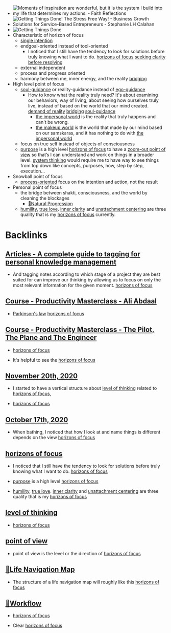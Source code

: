 - ![Moments of inspiration are wonderful, but it is the system I build into my  life that determines my actions. - Faith Reflections](https://image.slidesharecdn.com/gtd-100222135518-phpapp01/95/from-clutter-to-clear-a-guide-to-getting-things-done-part-i-37-728.jpg?cb=1266847017)
- ![Getting Things Done! The Stress Free Way! - Business Growth Solutions for  Service-Based Entrepreneurs - Stephanie LH Calahan](https://www.stephaniecalahan.com/wp-content/uploads/2014/01/your-areas-of-focus-gtd_horizons.jpg)
- ![Getting Things Done](https://image.slidesharecdn.com/gettingthingsdone-091027153602-phpapp02/95/getting-things-done-25-728.jpg?cb=1256657778)
- Characteristic of horizon of focus
    - [single intention](<single intention.md>)
    - endgoal-oriented  instead of tool-oriented
        - I noticed that I still have the tendency to look for solutions before truly knowing what I want to do. [horizons of focus](<horizons of focus.md>) [seeking clarity before resolving](<seeking clarity before resolving.md>)
    - external independent
    - process and progress oriented
    - harmony between me, inner energy, and the reality [bridging](<bridging.md>)
- High level point of focus
    - [soul-guidance](<soul-guidance.md>)  or reality-guidance instead of [ego-guidance](<ego-guidance.md>)
        - How to know what the reality truly need? It's about examining our behaviors, way of living, about seeing how ourselves truly live, instead of based on the world that our mind created. [demand of reality](<demand of reality.md>) [bridging](<bridging.md>) [soul-guidance](<soul-guidance.md>)
            - [the impersonal world](<the impersonal world.md>) is the reality that truly happens and can't be wrong.
            - [the makeup world](<the makeup world.md>) is the world that made by our mind based on our samskaras, and it has nothing to do with [the impersonal world](<the impersonal world.md>)
    - focus on true self instead of objects of consciousness
    - [purpose](<purpose.md>) is a high level [horizons of focus](<horizons of focus.md>) to have a [zoom-out point of view](<zoom-out point of view.md>) so that’s I can understand and work on things in a broader level. [system thinking](<system thinking.md>) would require me to have way to see things from top down like concepts, purposes, how, step by step, execution...
- Snowball point of focus
    - [process-oriented](<process-oriented.md>) focus on the intention and action, not the result
- Personal point of focus
    - the bridge between shakti, consciousness, and the world by cleaning the blockages
        - [🌱Natural Progression](<🌱Natural Progression.md>)
    - [humility](<humility.md>), [true love](<true love.md>). [inner clarity](<inner clarity.md>) and [unattachment centering](<unattachment centering.md>) are three quality that is my [horizons of focus](<horizons of focus.md>) currently.  

# Backlinks
## [Articles - A complete guide to tagging for personal knowledge management](<Articles - A complete guide to tagging for personal knowledge management.md>)
- And tagging notes according to which stage of a project they are best suited for can improve our thinking by allowing us to focus on only the most relevant information for the given moment. [horizons of focus](<horizons of focus.md>)

## [Course - Productivity Masterclass - Ali Abdaal](<Course - Productivity Masterclass - Ali Abdaal.md>)
- [Parkinson's law](<Parkinson's law.md>) [horizons of focus](<horizons of focus.md>)

## [Course - Productivity Masterclass - The Pilot, The Plane and The Engineer](<Course - Productivity Masterclass - The Pilot, The Plane and The Engineer.md>)
- [horizons of focus](<horizons of focus.md>)

- It's helpful to see the [horizons of focus](<horizons of focus.md>)

## [November 20th, 2020](<November 20th, 2020.md>)
- I started to have a vertical structure about [level of thinking](<level of thinking.md>) related to [horizons of focus](<horizons of focus.md>),

- [horizons of focus](<horizons of focus.md>)

## [October 17th, 2020](<October 17th, 2020.md>)
- When bathing, I noticed that how I look at and name things is different depends on the view [horizons of focus](<horizons of focus.md>)

## [horizons of focus](<horizons of focus.md>)
- I noticed that I still have the tendency to look for solutions before truly knowing what I want to do. [horizons of focus](<horizons of focus.md>)

- [purpose](<purpose.md>) is a high level [horizons of focus](<horizons of focus.md>)

- [humility](<humility.md>), [true love](<true love.md>). [inner clarity](<inner clarity.md>) and [unattachment centering](<unattachment centering.md>) are three quality that is my [horizons of focus](<horizons of focus.md>)

## [level of thinking](<level of thinking.md>)
- [horizons of focus](<horizons of focus.md>)

## [point of view](<point of view.md>)
- point of view is the level or the direction of [horizons of focus](<horizons of focus.md>)

## [🌱Life Navigation Map](<🌱Life Navigation Map.md>)
- The structure of a life navigation map will roughly like this [horizons of focus](<horizons of focus.md>)

## [🌱Workflow ](<🌱Workflow .md>)
- [horizons of focus](<horizons of focus.md>)

- Clear [horizons of focus](<horizons of focus.md>)

